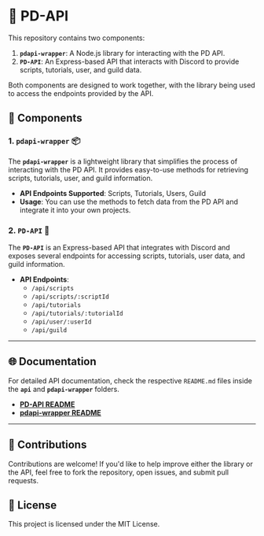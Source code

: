 # 🚀 PD-API

This repository contains two components:

1. **`pdapi-wrapper`**: A Node.js library for interacting with the PD API.
2. **`PD-API`**: An Express-based API that interacts with Discord to provide scripts, tutorials, user, and guild data.

Both components are designed to work together, with the library being used to access the endpoints provided by the API.

## 🧩 Components

### 1. `pdapi-wrapper` 📦

The **`pdapi-wrapper`** is a lightweight library that simplifies the process of interacting with the PD API. It provides easy-to-use methods for retrieving scripts, tutorials, user, and guild information.

- **API Endpoints Supported**: Scripts, Tutorials, Users, Guild
- **Usage**: You can use the methods to fetch data from the PD API and integrate it into your own projects.

### 2. `PD-API` 📡

The **`PD-API`** is an Express-based API that integrates with Discord and exposes several endpoints for accessing scripts, tutorials, user data, and guild information.

- **API Endpoints**:
  - `/api/scripts`
  - `/api/scripts/:scriptId`
  - `/api/tutorials`
  - `/api/tutorials/:tutorialId`
  - `/api/user/:userId`
  - `/api/guild`

---

## 🌐 Documentation
For detailed API documentation, check the respective `README.md` files inside the **`api`** and **`pdapi-wrapper`** folders.

- **[PD-API README](api/README.md)**
- **[pdapi-wrapper README](lib/README.md)**

---

## 💬 Contributions

Contributions are welcome! If you'd like to help improve either the library or the API, feel free to fork the repository, open issues, and submit pull requests.

## 📄 License

This project is licensed under the MIT License.
